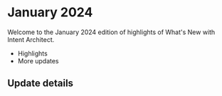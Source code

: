 # January 2024

Welcome to the January 2024 edition of highlights of What's New with Intent Architect.

- Highlights
- More updates
 
  
## Update details

